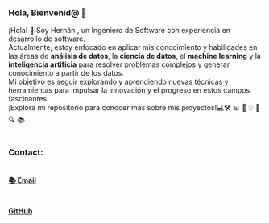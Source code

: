 ### Hola, Bienvenid@ 👋

¡Hola! 👋 Soy Hernán , un Ingeniero de Software con experiencia en desarrollo de software. <br>
Actualmente, estoy enfocado en aplicar mis conocimiento y  habilidades en las áreas  de
<strong>análisis de datos</strong>, la <strong>ciencia de datos</strong>, el <strong>machine learning</strong> y la <strong>inteligencia artificia</strong> para resolver problemas complejos y generar conocimiento a partir de los datos.  <br>
Mi objetivo es seguir explorando y aprendiendo nuevas técnicas y herramientas para impulsar la innovación y el progreso en estos campos fascinantes. 
<br>¡Explora mi repositorio para conocer más sobre mis proyectos!💻🛠️ 📊 🧠 💡 🚀 🔍 📚 
<br><br>

### Contact:
<a href="mailto:hernan.araya96@outlook.com" style="display: flex; text-align: center; margin-right: 20px;">
     <h4> 📚 Email</h4>
</a>
<a href="https://github.com/haraya" style="display: flex; text-align: center;">
    <h4>GitHub</h4>
</a>



